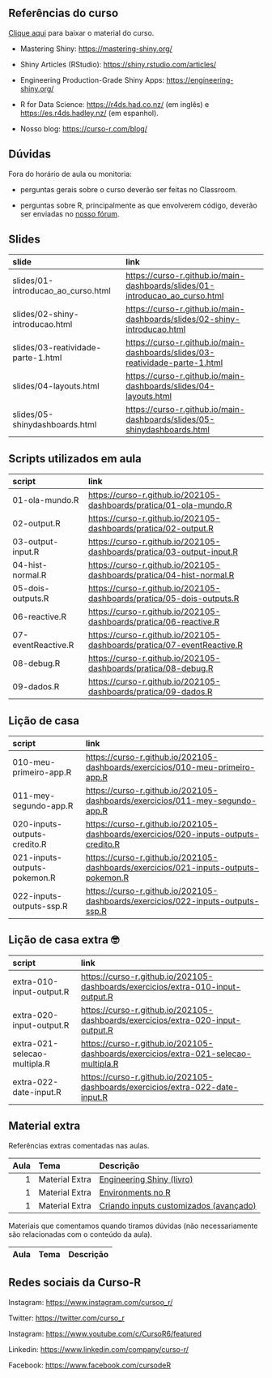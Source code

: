 
<!-- README.md is generated from README.Rmd. Please edit that file -->

## Referências do curso

[Clique
aqui](https://github.com/curso-r/main-dashboards/raw/master/material_do_curso.zip)
para baixar o material do curso.

-   Mastering Shiny: <https://mastering-shiny.org/>

-   Shiny Articles (RStudio): <https://shiny.rstudio.com/articles/>

-   Engineering Production-Grade Shiny Apps:
    <https://engineering-shiny.org/>

-   R for Data Science: <https://r4ds.had.co.nz/> (em inglês) e
    <https://es.r4ds.hadley.nz/> (em espanhol).

-   Nosso blog: <https://curso-r.com/blog/>

## Dúvidas

Fora do horário de aula ou monitoria:

-   perguntas gerais sobre o curso deverão ser feitas no Classroom.

-   perguntas sobre R, principalmente as que envolverem código, deverão
    ser enviadas no [nosso fórum](https://discourse.curso-r.com/).

## Slides

| slide                                | link                                                                           |
|:-------------------------------------|:-------------------------------------------------------------------------------|
| slides/01-introducao\_ao\_curso.html | <https://curso-r.github.io/main-dashboards/slides/01-introducao_ao_curso.html> |
| slides/02-shiny-introducao.html      | <https://curso-r.github.io/main-dashboards/slides/02-shiny-introducao.html>    |
| slides/03-reatividade-parte-1.html   | <https://curso-r.github.io/main-dashboards/slides/03-reatividade-parte-1.html> |
| slides/04-layouts.html               | <https://curso-r.github.io/main-dashboards/slides/04-layouts.html>             |
| slides/05-shinydashboards.html       | <https://curso-r.github.io/main-dashboards/slides/05-shinydashboards.html>     |

## Scripts utilizados em aula

| script             | link                                                                     |
|:-------------------|:-------------------------------------------------------------------------|
| 01-ola-mundo.R     | <https://curso-r.github.io/202105-dashboards/pratica/01-ola-mundo.R>     |
| 02-output.R        | <https://curso-r.github.io/202105-dashboards/pratica/02-output.R>        |
| 03-output-input.R  | <https://curso-r.github.io/202105-dashboards/pratica/03-output-input.R>  |
| 04-hist-normal.R   | <https://curso-r.github.io/202105-dashboards/pratica/04-hist-normal.R>   |
| 05-dois-outputs.R  | <https://curso-r.github.io/202105-dashboards/pratica/05-dois-outputs.R>  |
| 06-reactive.R      | <https://curso-r.github.io/202105-dashboards/pratica/06-reactive.R>      |
| 07-eventReactive.R | <https://curso-r.github.io/202105-dashboards/pratica/07-eventReactive.R> |
| 08-debug.R         | <https://curso-r.github.io/202105-dashboards/pratica/08-debug.R>         |
| 09-dados.R         | <https://curso-r.github.io/202105-dashboards/pratica/09-dados.R>         |

## Lição de casa

| script                       | link                                                                                  |
|:-----------------------------|:--------------------------------------------------------------------------------------|
| 010-meu-primeiro-app.R       | <https://curso-r.github.io/202105-dashboards/exercicios/010-meu-primeiro-app.R>       |
| 011-mey-segundo-app.R        | <https://curso-r.github.io/202105-dashboards/exercicios/011-mey-segundo-app.R>        |
| 020-inputs-outputs-credito.R | <https://curso-r.github.io/202105-dashboards/exercicios/020-inputs-outputs-credito.R> |
| 021-inputs-outputs-pokemon.R | <https://curso-r.github.io/202105-dashboards/exercicios/021-inputs-outputs-pokemon.R> |
| 022-inputs-outputs-ssp.R     | <https://curso-r.github.io/202105-dashboards/exercicios/022-inputs-outputs-ssp.R>     |

## Lição de casa extra 🤓

| script                       | link                                                                                  |
|:-----------------------------|:--------------------------------------------------------------------------------------|
| extra-010-input-output.R     | <https://curso-r.github.io/202105-dashboards/exercicios/extra-010-input-output.R>     |
| extra-020-input-output.R     | <https://curso-r.github.io/202105-dashboards/exercicios/extra-020-input-output.R>     |
| extra-021-selecao-multipla.R | <https://curso-r.github.io/202105-dashboards/exercicios/extra-021-selecao-multipla.R> |
| extra-022-date-input.R       | <https://curso-r.github.io/202105-dashboards/exercicios/extra-022-date-input.R>       |

## Material extra

Referências extras comentadas nas aulas.

| Aula | Tema           | Descrição                                                                                         |
|-----:|:---------------|:--------------------------------------------------------------------------------------------------|
|    1 | Material Extra | [Engineering Shiny (livro)](https://engineering-shiny.org/)                                       |
|    1 | Material Extra | [Environments no R](https://blog.curso-r.com/posts/2017-06-19-environments)                       |
|    1 | Material Extra | [Criando inputs customizados (avançado)](https://shiny.rstudio.com/articles/building-inputs.html) |

Materiais que comentamos quando tiramos dúvidas (não necessariamente são
relacionadas com o conteúdo da aula).

| Aula | Tema | Descrição |
|-----:|:-----|:----------|

## Redes sociais da Curso-R

Instagram: <https://www.instagram.com/cursoo_r/>

Twitter: <https://twitter.com/curso_r>

Instagram: <https://www.youtube.com/c/CursoR6/featured>

Linkedin: <https://www.linkedin.com/company/curso-r/>

Facebook: <https://www.facebook.com/cursodeR>
